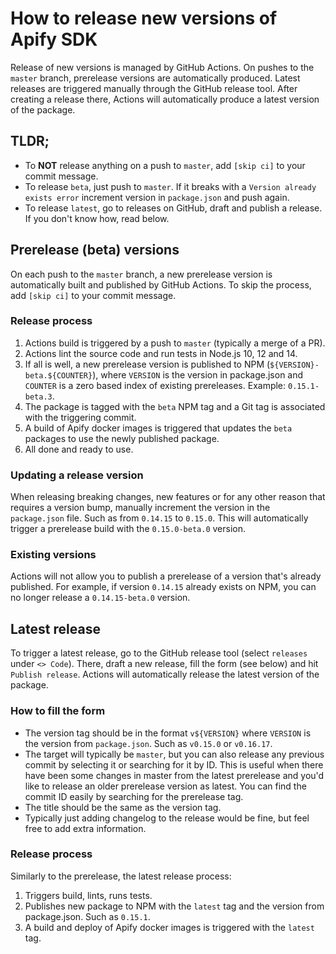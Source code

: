 # How to release new versions of Apify SDK

Release of new versions is managed by GitHub Actions. On pushes to the `master` branch, prerelease versions
are automatically produced. Latest releases are triggered manually through the GitHub release tool.
After creating a release there, Actions will automatically produce a latest version of the package.

## TLDR;

-   To **NOT** release anything on a push to `master`, add `[skip ci]` to your commit message.
-   To release `beta`, just push to `master`. If it breaks with a `Version already exists error` increment version
    in `package.json` and push again.
-   To release `latest`, go to releases on GitHub, draft and publish a release. If you don't know how, read below.

## Prerelease (beta) versions

On each push to the `master` branch, a new prerelease version is automatically built and published
by GitHub Actions. To skip the process, add `[skip ci]` to your commit message.

### Release process

1. Actions build is triggered by a push to `master` (typically a merge of a PR).
2. Actions lint the source code and run tests in Node.js 10, 12 and 14.
3. If all is well, a new prerelease version is published to NPM (`${VERSION}-beta.${COUNTER}`),
   where `VERSION` is the version in package.json and `COUNTER` is a zero based index of existing prereleases.
   Example: `0.15.1-beta.3`.
4. The package is tagged with the `beta` NPM tag and a Git tag is associated with the triggering commit.
5. A build of Apify docker images is triggered that updates the `beta` packages to use the newly published package.
6. All done and ready to use.

### Updating a release version

When releasing breaking changes, new features or for any other reason that requires a version bump,
manually increment the version in the `package.json` file. Such as from `0.14.15` to `0.15.0`.
This will automatically trigger a prerelease build with the `0.15.0-beta.0` version.

### Existing versions

Actions will not allow you to publish a prerelease of a version that's already published. For example,
if version `0.14.15` already exists on NPM, you can no longer release a `0.14.15-beta.0` version.

## Latest release

To trigger a latest release, go to the GitHub release tool (select `releases` under `<> Code`).
There, draft a new release, fill the form (see below) and hit `Publish release`.
Actions will automatically release the latest version of the package.

### How to fill the form

-   The version tag should be in the format `v${VERSION}` where `VERSION` is the version from `package.json`.
    Such as `v0.15.0` or `v0.16.17`.
-   The target will typically be `master`, but you can also release any previous commit by selecting it or searching
    for it by ID. This is useful when there have been some changes in master from the latest prerelease and you'd
    like to release an older prerelease version as latest. You can find the commit ID easily by searching for the
    prerelease tag.
-   The title should be the same as the version tag.
-   Typically just adding changelog to the release would be fine, but feel free to add extra information.

### Release process

Similarly to the prerelease, the latest release process:

1. Triggers build, lints, runs tests.
2. Publishes new package to NPM with the `latest` tag and the version from package.json. Such as `0.15.1`.
3. A build and deploy of Apify docker images is triggered with the `latest` tag.
